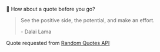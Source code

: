 📣 How about a quote before you go?

> See the positive side, the potential, and make an effort.
>
> <p>- Dalai Lama</p>

Quote requested from [Random Quotes API](https://github.com/lukePeavey/quotable)
